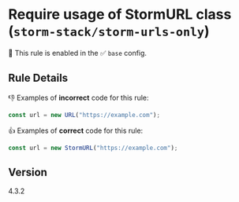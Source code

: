 # Require usage of StormURL class (`storm-stack/storm-urls-only`)

💼 This rule is enabled in the ✅ `base` config.

<!-- end auto-generated rule header -->

## Rule Details

👎 Examples of **incorrect** code for this rule:

```js
const url = new URL("https://example.com");
```

👍 Examples of **correct** code for this rule:

```js
const url = new StormURL("https://example.com");
```

## Version

4.3.2
